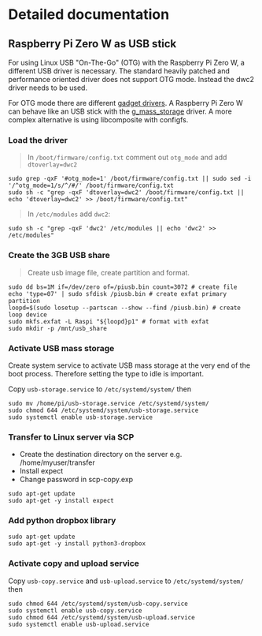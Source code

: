 # Detailed documentation


## Raspberry Pi Zero W as USB stick

For using Linux USB "On-The-Go" (OTG)  with the Raspberry Pi Zero W, a different USB driver is necessary. The standard heavily patched and performance oriented driver does not support OTG mode. Instead the dwc2 driver needs to be used.

For OTG mode there are different [gadget drivers](http://www.linux-usb.org/gadget/). A Raspberry Pi Zero W can behave like an USB stick with the [g_mass_storage](https://www.kernel.org/doc/Documentation/usb/mass-storage.txt) driver. A more complex alternative is using libcomposite with configfs.


### Load the driver

> In `/boot/firmware/config.txt` comment out `otg_mode` and add `dtoverlay=dwc2`

```
sudo grep -qxF '#otg_mode=1' /boot/firmware/config.txt || sudo sed -i '/^otg_mode=1/s/^/#/' /boot/firmware/config.txt
sudo sh -c "grep -qxF 'dtoverlay=dwc2' /boot/firmware/config.txt || echo 'dtoverlay=dwc2' >> /boot/firmware/config.txt"
```

> In `/etc/modules` add `dwc2`:

```
sudo sh -c "grep -qxF 'dwc2' /etc/modules || echo 'dwc2' >> /etc/modules"
```

### Create the 3GB USB share

> Create usb image file, create partition and format.

 ```
sudo dd bs=1M if=/dev/zero of=/piusb.bin count=3072 # create file
echo 'type=07' | sudo sfdisk /piusb.bin # create exfat primary partition
loopd=$(sudo losetup --partscan --show --find /piusb.bin) # create loop device
sudo mkfs.exfat -L Raspi "${loopd}p1" # format with exfat
sudo mkdir -p /mnt/usb_share
```


### Activate USB mass storage
Create system service to activate USB mass storage at the very end of the boot process. Therefore setting the type to idle is important. 

Copy `usb-storage.service` to `/etc/systemd/system/` then
```
sudo mv /home/pi/usb-storage.service /etc/systemd/system/
sudo chmod 644 /etc/systemd/system/usb-storage.service
sudo systemctl enable usb-storage.service
```

### Transfer to Linux server via SCP
- Create the destination directory on the server e.g. /home/myuser/transfer
- Install expect
- Change password in scp-copy.exp
```
sudo apt-get update
sudo apt-get -y install expect
```

### Add python dropbox library

```
sudo apt-get update
sudo apt-get -y install python3-dropbox
```

### Activate copy and upload service
Copy `usb-copy.service` and `usb-upload.service` to `/etc/systemd/system/` then

```
sudo chmod 644 /etc/systemd/system/usb-copy.service
sudo systemctl enable usb-copy.service
sudo chmod 644 /etc/systemd/system/usb-upload.service
sudo systemctl enable usb-upload.service
```

 


